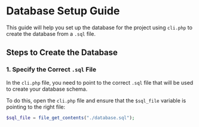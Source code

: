 # Database Setup Guide

This guide will help you set up the database for the project using `cli.php` to create the database from a `.sql` file.

## Steps to Create the Database

### 1. Specify the Correct `.sql` File
In the `cli.php` file, you need to point to the correct `.sql` file that will be used to create your database schema. 

To do this, open the `cli.php` file and ensure that the `$sql_file` variable is pointing to the right file:
```php
$sql_file = file_get_contents("./database.sql");